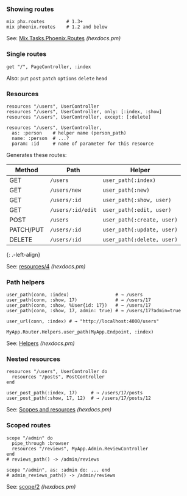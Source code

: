 ### Showing routes

    mix phx.routes        # 1.3+
    mix phoenix.routes    # 1.2 and below

See: [Mix.Tasks.Phoenix.Routes](https://hexdocs.pm/phoenix/Mix.Tasks.Phoenix.Routes.html) *(hexdocs.pm)*

### Single routes

    get "/", PageController, :index

Also: `put` `post` `patch` `options` `delete` `head`

### Resources

    resources "/users", UserController
    resources "/users", UserController, only: [:index, :show]
    resources "/users", UserController, except: [:delete]

    resources "/users", UserController,
      as: :person    # helper name (person_path)
      name: :person  # ...?
      param: :id     # name of parameter for this resource

Generates these routes:

<table><thead><tr class="header"><th>Method</th><th>Path</th><th>Helper</th></tr></thead><tbody><tr class="odd"><td>GET</td><td><code>/users</code></td><td><code>user_path(:index)</code></td></tr><tr class="even"><td>GET</td><td><code>/users/new</code></td><td><code>user_path(:new)</code></td></tr><tr class="odd"><td>GET</td><td><code>/users/:id</code></td><td><code>user_path(:show, user)</code></td></tr><tr class="even"><td>GET</td><td><code>/users/:id/edit</code></td><td><code>user_path(:edit, user)</code></td></tr><tr class="odd"><td>POST</td><td><code>/users</code></td><td><code>user_path(:create, user)</code></td></tr><tr class="even"><td>PATCH/PUT</td><td><code>/users/:id</code></td><td><code>user_path(:update, user)</code></td></tr><tr class="odd"><td>DELETE</td><td><code>/users/:id</code></td><td><code>user_path(:delete, user)</code></td></tr></tbody></table>

{: .-left-align}

See: [resources/4](https://hexdocs.pm/phoenix/Phoenix.Router.html#resources/4) *(hexdocs.pm)*

### Path helpers

    user_path(conn, :index)                 # → /users
    user_path(conn, :show, 17)              # → /users/17
    user_path(conn, :show, %User{id: 17})   # → /users/17
    user_path(conn, :show, 17, admin: true) # → /users/17?admin=true

    user_url(conn, :index) # → "http://localhost:4000/users"

    MyApp.Router.Helpers.user_path(MyApp.Endpoint, :index)

See: [Helpers](https://hexdocs.pm/phoenix/Phoenix.Router.html#module-helpers) *(hexdocs.pm)*

### Nested resources

    resources "/users", UserController do
      resources "/posts", PostController
    end

    user_post_path(:index, 17)     # → /users/17/posts
    user_post_path(:show, 17, 12)  # → /users/17/posts/12

See: [Scopes and resources](https://hexdocs.pm/phoenix/Phoenix.Router.html#module-scopes-and-resources) *(hexdocs.pm)*

### Scoped routes

    scope "/admin" do
      pipe_through :browser
      resources "/reviews", MyApp.Admin.ReviewController
    end
    # reviews_path() -> /admin/reviews

    scope "/admin", as: :admin do: ... end
    # admin_reviews_path() -> /admin/reviews

See: [scope/2](https://hexdocs.pm/phoenix/Phoenix.Router.html#scope/2) *(hexdocs.pm)*
